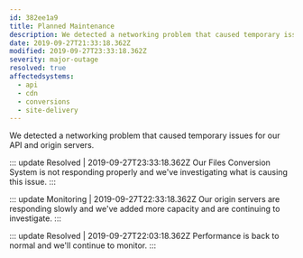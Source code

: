 ```yaml
---
id: 382ee1a9
title: Planned Maintenance
description: We detected a networking problem that caused temporary issues for our API and origin servers.
date: 2019-09-27T21:33:18.362Z
modified: 2019-09-27T23:33:18.362Z
severity: major-outage
resolved: true
affectedsystems:
  - api
  - cdn
  - conversions
  - site-delivery
---
```


We detected a networking problem that caused temporary issues for our API and origin servers.


::: update Resolved | 2019-09-27T23:33:18.362Z
Our Files Conversion System is not responding properly and we've investigating what is causing this issue.
:::

::: update Monitoring | 2019-09-27T22:33:18.362Z
Our origin servers are responding slowly and we've added more capacity and are continuing to investigate.
:::

::: update Resolved | 2019-09-27T22:03:18.362Z
Performance is back to normal and we'll continue to monitor.
:::


